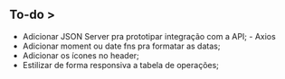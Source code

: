 ## To-do >

-   Adicionar JSON Server pra prototipar integração com a API; - Axios
-   Adicionar moment ou date fns pra formatar as datas;
-   Adicionar os ícones no header;
-   Estilizar de forma responsiva a tabela de operações;
